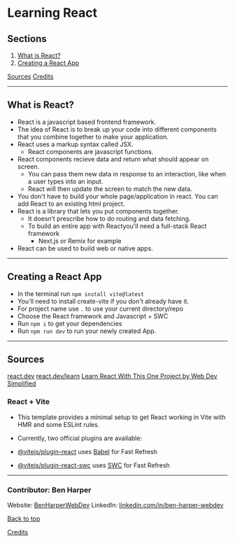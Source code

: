 # Learning React

## Sections
<a name="Sections"></a>
1. [What is React?](#whatIsReact)
2. [Creating a React App](#creatingAReactApp)

[Sources](#sources)
[Credits](#credits)
__________________________________________________________________________________________________________________________________________
<a name="whatIsReact"></a>
## What is React?
- React is a javascript based frontend framework.
- The idea of React is to break up your code into different components that you combine together to make your application.
- React uses a markup syntax called JSX.
  - React components are javascript functions.
- React components recieve data and return what should appear on screen.
  - You can pass them new data in response to an interaction, like when a user types into an input.
  - React will then update the screen to match the new data.
- You don't have to build your whole page/application in react. You can add React to an existing html project.
- React is a library that lets you put components together.
  - It doesn’t prescribe how to do routing and data fetching.
  - To build an entire app with Reactyou'll need a full-stack React framework
    -  Next.js or Remix for example
- React can be used to build web or native apps.

__________________________________________________________________________________________________________________________________________
<a name="creatingAReactApp"></a>
## Creating a React App
- In the terminal run `npm install vite@latest`
- You'll need to install create-vite if you don't already have it.
- For project name use `.` to use your current directory/repo
- Choose the React framework and Javascript + SWC
- Run `npm i` to get your dependencies
- Run `npm run dev` to run your newly created App.

__________________________________________________________________________________________________________________________________________
<a name="sources"></a>
## Sources
[react.dev](https://react.dev/)
[react.dev/learn](https://react.dev/learn)
[Learn React With This One Project by Web Dev Simplified](https://www.youtube.com/watch?v=Rh3tobg7hEo)

### React + Vite
- This template provides a minimal setup to get React working in Vite with HMR and some ESLint rules.
- Currently, two official plugins are available:

- [@vitejs/plugin-react](https://github.com/vitejs/vite-plugin-react/blob/main/packages/plugin-react/README.md) uses [Babel](https://babeljs.io/) for Fast Refresh
- [@vitejs/plugin-react-swc](https://github.com/vitejs/vite-plugin-react-swc) uses [SWC](https://swc.rs/) for Fast Refresh

__________________________________________________________________________________________________________________________________________
<a name="credits"></a>
### Contributor: Ben Harper
Website: [BenHarperWebDev](https://henbarper.github.io/benharperwebdev/)
LinkedIn: [linkedin.com/in/ben-harper-webdev](https://www.linkedin.com/in/ben-harper-webdev/)

[Back to top](#Sections)

[Credits](#Credits)